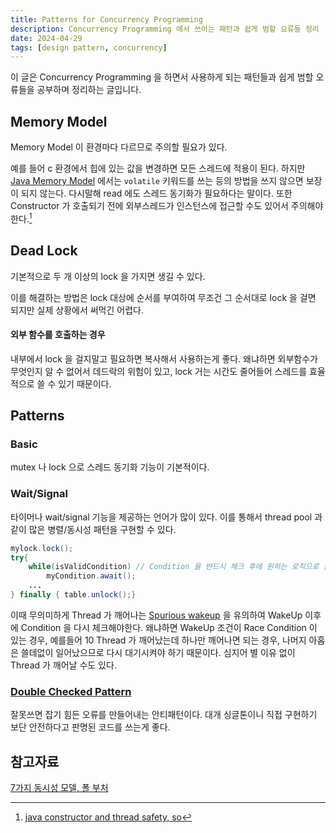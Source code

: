 ```yaml
---
title: Patterns for Concurrency Programming
description: Concurrency Programming 에서 쓰이는 패턴과 쉽게 범할 요류들 정리
date: 2024-04-29
tags: [design pattern, concurrency]
---
```


이 글은 Concurrency Programming 을 하면서 사용하게 되는 패턴들과 쉽게 범할 오류들을 공부하며 정리하는 글입니다.

## Memory Model

Memory Model 이 환경마다 다르므로 주의할 필요가 있다.

예를 들어 c 환경에서 힙에 있는 값을 변경하면 모든 스레드에 적용이 된다. 하지만 [Java Memory Model](https://docs.oracle.com/javase/specs/jls/se8/html/jls-17.html) 에서는 ```volatile``` 키워드를 쓰는 등의 방법을 쓰지 않으면 보장이 되지 않는다. 다시말해 read 에도 스레드 동기화가 필요하다는 말이다. 또한 Constructor 가 호출되기 전에 외부스레드가 인스턴스에 접근할 수도 있어서 주의해야한다.[^so1]


## Dead Lock

기본적으로 두 개 이상의 lock 을 가지면 생길 수 있다. 

이를 해결하는 방법은 lock 대상에 순서를 부여하여 무조건 그 순서대로 lock 을 걸면 되지만 실제 상황에서 써먹긴 어렵다.


#### 외부 함수를 호출하는 경우

내부에서 lock 을 걸지말고 필요하면 복사해서 사용하는게 좋다.
왜냐하면 외부함수가 무엇인지 알 수 없어서 데드락의 위험이 있고, lock 거는 시간도 줄어들어 스레드를 효율적으로 쓸 수 있기 때문이다.



## Patterns

### Basic

mutex 나 lock 으로 스레드 동기화 기능이 기본적이다.

### Wait/Signal

타이머나 wait/signal 기능을 제공하는 언어가 많이 있다. 이를 통해서 thread pool 과 같이 많은 병렬/동시성 패턴을 구현할 수 있다. 

```java
mylock.lock();
try{
    while(isValidCondition) // Condition 을 반드시 체크 후에 원하는 로직으로 들어가야한다.
        myCondition.await();
    ...
} finally { table.unlock();}
```

이때 무의미하게 Thread 가 깨어나는 [Spurious wakeup](https://en.wikipedia.org/wiki/Spurious_wakeup) 을 유의하여 WakeUp 이후에 Condition 을 다시 체크해야한다. 왜냐하면 WakeUp 조건이 Race Condition 이 있는 경우, 예를들어 10 Thread 가 깨어났는데 하나만 깨어나면 되는 경우, 나머지 아홉은 쓸데없이 일어났으므로 다시 대기시켜야 하기 때문이다. 심지어 별 이유 없이 Thread 가 깨어날 수도 있다.


### [Double Checked Pattern](https://en.wikipedia.org/wiki/Double-checked_locking)

잘못쓰면 잡기 힘든 오류를 만들어내는 안티패턴이다. 대개 싱글톤이니 직접 구현하기 보단 안전하다고 판명된 코드를 쓰는게 좋다.




## 참고자료

[7가지 동시성 모델, 폴 부처](https://m.hanbit.co.kr/store/books/book_view.html?p_code=B3745244799)

[^so1]:[java constructor and thread safety, so](https://stackoverflow.com/questions/61803042/java-constructors-and-thread-safety)